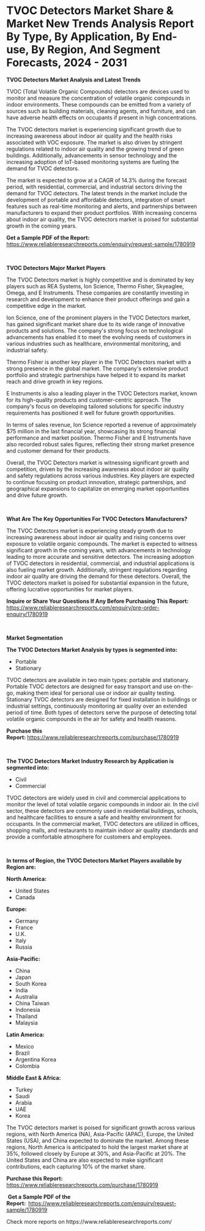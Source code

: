 <p><h1>TVOC Detectors Market Share & Market New Trends Analysis Report By Type, By Application, By End-use, By Region, And Segment Forecasts, 2024 - 2031</h1></p><p><strong>TVOC Detectors Market Analysis and Latest Trends</strong></p>
<p><p>TVOC (Total Volatile Organic Compounds) detectors are devices used to monitor and measure the concentration of volatile organic compounds in indoor environments. These compounds can be emitted from a variety of sources such as building materials, cleaning agents, and furniture, and can have adverse health effects on occupants if present in high concentrations.</p><p>The TVOC detectors market is experiencing significant growth due to increasing awareness about indoor air quality and the health risks associated with VOC exposure. The market is also driven by stringent regulations related to indoor air quality and the growing trend of green buildings. Additionally, advancements in sensor technology and the increasing adoption of IoT-based monitoring systems are fueling the demand for TVOC detectors.</p><p>The market is expected to grow at a CAGR of 14.3% during the forecast period, with residential, commercial, and industrial sectors driving the demand for TVOC detectors. The latest trends in the market include the development of portable and affordable detectors, integration of smart features such as real-time monitoring and alerts, and partnerships between manufacturers to expand their product portfolios. With increasing concerns about indoor air quality, the TVOC detectors market is poised for substantial growth in the coming years.</p></p>
<p><strong>Get a Sample PDF of the Report:&nbsp;</strong> <a href="https://www.reliableresearchreports.com/enquiry/request-sample/1780919">https://www.reliableresearchreports.com/enquiry/request-sample/1780919</a></p>
<p>&nbsp;</p>
<p><strong>TVOC Detectors Major Market Players</strong></p>
<p><p>The TVOC Detectors market is highly competitive and is dominated by key players such as REA Systems, Ion Science, Thermo Fisher, Skyeaglee, Omega, and E Instruments. These companies are constantly investing in research and development to enhance their product offerings and gain a competitive edge in the market.</p><p>Ion Science, one of the prominent players in the TVOC Detectors market, has gained significant market share due to its wide range of innovative products and solutions. The company's strong focus on technological advancements has enabled it to meet the evolving needs of customers in various industries such as healthcare, environmental monitoring, and industrial safety.</p><p>Thermo Fisher is another key player in the TVOC Detectors market with a strong presence in the global market. The company's extensive product portfolio and strategic partnerships have helped it to expand its market reach and drive growth in key regions.</p><p>E Instruments is also a leading player in the TVOC Detectors market, known for its high-quality products and customer-centric approach. The company's focus on developing tailored solutions for specific industry requirements has positioned it well for future growth opportunities.</p><p>In terms of sales revenue, Ion Science reported a revenue of approximately $75 million in the last financial year, showcasing its strong financial performance and market position. Thermo Fisher and E Instruments have also recorded robust sales figures, reflecting their strong market presence and customer demand for their products.</p><p>Overall, the TVOC Detectors market is witnessing significant growth and competition, driven by the increasing awareness about indoor air quality and safety regulations across various industries. Key players are expected to continue focusing on product innovation, strategic partnerships, and geographical expansions to capitalize on emerging market opportunities and drive future growth.</p></p>
<p>&nbsp;</p>
<p><strong>What Are The Key Opportunities For TVOC Detectors Manufacturers?</strong></p>
<p><p>The TVOC Detectors market is experiencing steady growth due to increasing awareness about indoor air quality and rising concerns over exposure to volatile organic compounds. The market is expected to witness significant growth in the coming years, with advancements in technology leading to more accurate and sensitive detectors. The increasing adoption of TVOC detectors in residential, commercial, and industrial applications is also fueling market growth. Additionally, stringent regulations regarding indoor air quality are driving the demand for these detectors. Overall, the TVOC detectors market is poised for substantial expansion in the future, offering lucrative opportunities for market players.</p></p>
<p><strong>Inquire or Share Your Questions If Any Before Purchasing This Report:</strong> <a href="https://www.reliableresearchreports.com/enquiry/pre-order-enquiry/1780919">https://www.reliableresearchreports.com/enquiry/pre-order-enquiry/1780919</a></p>
<p>&nbsp;</p>
<p><strong>Market Segmentation</strong></p>
<p><strong>The TVOC Detectors Market Analysis by types is segmented into:</strong></p>
<p><ul><li>Portable</li><li>Stationary</li></ul></p>
<p><p>TVOC detectors are available in two main types: portable and stationary. Portable TVOC detectors are designed for easy transport and use on-the-go, making them ideal for personal use or indoor air quality testing. Stationary TVOC detectors are designed for fixed installation in buildings or industrial settings, continuously monitoring air quality over an extended period of time. Both types of detectors serve the purpose of detecting total volatile organic compounds in the air for safety and health reasons.</p></p>
<p><strong>Purchase this Report:&nbsp;</strong><a href="https://www.reliableresearchreports.com/purchase/1780919">https://www.reliableresearchreports.com/purchase/1780919</a></p>
<p>&nbsp;</p>
<p><strong>The TVOC Detectors Market Industry Research by Application is segmented into:</strong></p>
<p><ul><li>Civil</li><li>Commercial</li></ul></p>
<p><p>TVOC detectors are widely used in civil and commercial applications to monitor the level of total volatile organic compounds in indoor air. In the civil sector, these detectors are commonly used in residential buildings, schools, and healthcare facilities to ensure a safe and healthy environment for occupants. In the commercial market, TVOC detectors are utilized in offices, shopping malls, and restaurants to maintain indoor air quality standards and provide a comfortable atmosphere for customers and employees.</p></p>
<p>&nbsp;</p>
<p><strong>In terms of Region, the TVOC Detectors Market Players available by Region are:</strong></p>
<p>
    <p> <strong> North America: </strong>
        <ul>
            <li>United States</li>
            <li>Canada</li>
        </ul>
        </p> 
    <p> <strong> Europe: </strong>
        <ul>
            <li>Germany</li>
            <li>France</li>
            <li>U.K.</li>
            <li>Italy</li>
            <li>Russia</li>
        </ul>
        </p> 
    <p> <strong> Asia-Pacific: </strong>
        <ul>
            <li>China</li>
            <li>Japan</li>
            <li>South Korea</li>
            <li>India</li>
            <li>Australia</li>
            <li>China Taiwan</li>
            <li>Indonesia</li>
            <li>Thailand</li>
            <li>Malaysia</li>
        </ul>
        </p> 
    <p> <strong> Latin America: </strong>
        <ul>
            <li>Mexico</li>
            <li>Brazil</li>
            <li>Argentina Korea</li>
            <li>Colombia</li>
        </ul>
        </p> 
    <p> <strong> Middle East & Africa: </strong>
        <ul>
            <li>Turkey</li>
            <li>Saudi</li>
            <li>Arabia</li>
            <li>UAE</li>
            <li>Korea</li>
        </ul>
    </p>
    </p>
<p><p>The TVOC detectors market is poised for significant growth across various regions, with North America (NA), Asia-Pacific (APAC), Europe, the United States (USA), and China expected to dominate the market. Among these regions, North America is anticipated to hold the largest market share at 35%, followed closely by Europe at 30%, and Asia-Pacific at 20%. The United States and China are also expected to make significant contributions, each capturing 10% of the market share.</p></p>
<p><strong>Purchase this Report: </strong><a href="https://www.reliableresearchreports.com/purchase/1780919">https://www.reliableresearchreports.com/purchase/1780919</a></p>
<p>&nbsp;<strong>Get a Sample PDF of the Report:&nbsp;&nbsp;</strong><a href="https://www.reliableresearchreports.com/enquiry/request-sample/1780919">https://www.reliableresearchreports.com/enquiry/request-sample/1780919</a></p>
<p><strong></strong></p>
<p>Check more reports on https://www.reliableresearchreports.com/</p>